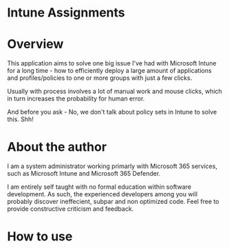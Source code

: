 # Intune Assignments

# Overview

This application aims to solve one big issue I've had with Microsoft Intune for a long time - how to efficiently deploy a large amount of applications and profiles/policies to one or more groups with just a few clicks.

Usually with process involves a lot of manual work and mouse clicks, which in turn increases the probability for human error.

And before you ask - No, we don't talk about policy sets in Intune to solve this. Shh!

# About the author

I am a system administrator working primarly with Microsoft 365 services, such as Microsoft Intune and Microsoft 365 Defender.

I am entirely self taught with no formal education within software development. As such, the experienced developers among you will probably discover ineffecient, subpar and non optimized code. Feel free to provide constructive criticism and feedback.

# How to use

